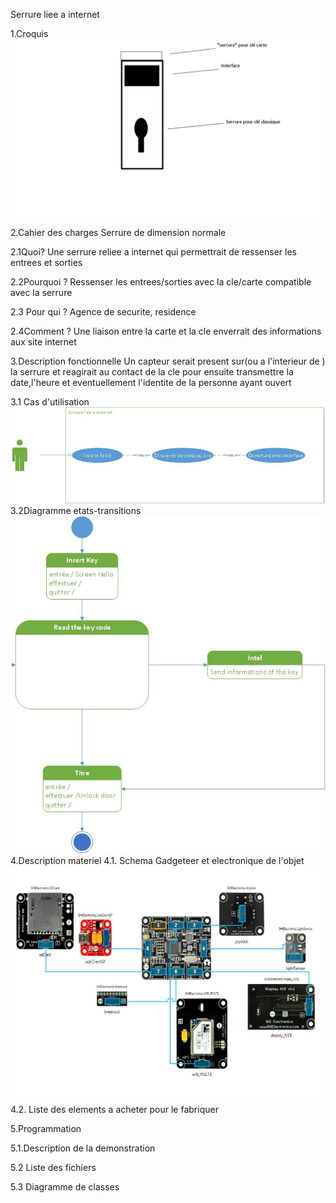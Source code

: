 Serrure liee a internet

1.Croquis
![alt tag](https://raw.githubusercontent.com/mchauvin/PIX2/master/sch%C3%A9ma.jpg)

2.Cahier des charges
Serrure de dimension normale

2.1Quoi?
Une serrure reliee a internet qui permettrait de ressenser les entrees et sorties


2.2Pourquoi ?
Ressenser les entrees/sorties avec la cle/carte compatible avec la serrure

2.3 Pour qui ?
Agence de securite, residence 

2.4Comment ?
Une liaison entre la carte et la cle enverrait des informations aux site internet

3.Description fonctionnelle
Un capteur serait present sur(ou a l'interieur de ) la serrure et reagirait au contact de la cle 
pour ensuite transmettre la date,l'heure et eventuellement l'identite de la personne ayant ouvert

3.1 Cas d'utilisation
![alt tag](https://raw.githubusercontent.com/mchauvin/PIX2/master/Dessin3.jpg)
3.2Diagramme etats-transitions
![alt tag](https://raw.githubusercontent.com/mchauvin/PIX2/master/Dessin1.jpg)
4.Description materiel
4.1. Schema Gadgeteer et electronique de l'objet
![alt tag](https://raw.githubusercontent.com/mchauvin/PIX2/master/gadgeteer.jpg)
4.2. Liste des elements a acheter pour le fabriquer

5.Programmation

5.1.Description de la demonstration

5.2 Liste des fichiers

5.3 Diagramme de classes

